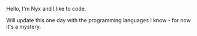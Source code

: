 Hello, I'm Nyx and I like to code.

Will update this one day with the programming languages I know - for now it's a mystery.
